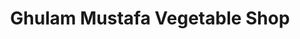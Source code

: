 ---
title: "Ghulam Mustafa Vegetable Shop"
url: /karachi/ghulam-mustafa-vegetable-shop/
shop: health food
---